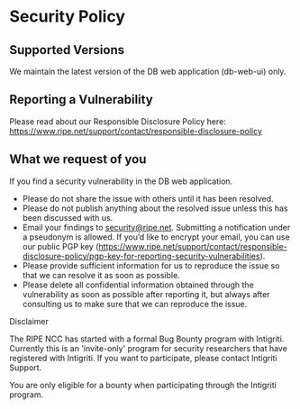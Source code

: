# Security Policy

## Supported Versions

We maintain the latest version of the DB web application (db-web-ui) only.

## Reporting a Vulnerability

Please read about our Responsible Disclosure Policy here:
https://www.ripe.net/support/contact/responsible-disclosure-policy

## What we request of you

If you find a security vulnerability in the DB web application.

* Please do not share the issue with others until it has been resolved.
* Please do not publish anything about the resolved issue unless this has been discussed with us.
* Email your findings to security@ripe.net. Submitting a notification under a pseudonym is allowed. If you’d like to encrypt your email, you can use our public PGP key (https://www.ripe.net/support/contact/responsible-disclosure-policy/pgp-key-for-reporting-security-vulnerabilities).
* Please provide sufficient information for us to reproduce the issue so that we can resolve it as soon as possible.
* Please delete all confidential information obtained through the vulnerability as soon as possible after reporting it, but always after consulting us to make sure that we can reproduce the issue.

Disclaimer

The RIPE NCC has started with a formal Bug Bounty program with Intigriti. Currently this is an 'invite-only' program for security researchers that have registered with Intigriti. If you want to participate, please contact Intigriti Support.

You are only eligible for a bounty when participating through the Intigriti program.

